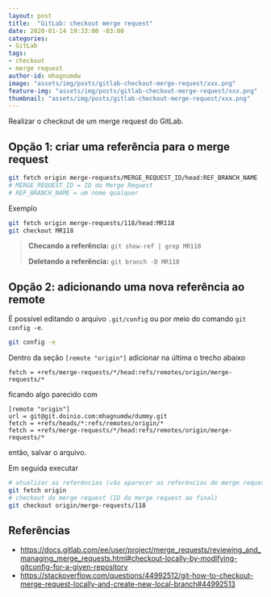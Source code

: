 ```yaml
---
layout: post
title:  "GitLab: checkout merge request"
date: 2020-01-14 19:33:00 -03:00
categories:
- GitLab
tags:
- checkout
- merge request
author-id: mhagnumdw
image: "assets/img/posts/gitlab-checkout-merge-request/xxx.png"
feature-img: "assets/img/posts/gitlab-checkout-merge-request/xxx.png"
thumbnail: "assets/img/posts/gitlab-checkout-merge-request/xxx.png"
---
```


Realizar o checkout de um merge request do GitLab.

## Opção 1: criar uma referência para o merge request

```bash
git fetch origin merge-requests/MERGE_REQUEST_ID/head:REF_BRANCH_NAME
# MERGE_REQUEST_ID = ID do Merge Request
# REF_BRANCH_NAME = um nome qualquer
```

Exemplo

```bash
git fetch origin merge-requests/118/head:MR118
git checkout MR118
```

> **Checando a referência:** `git show-ref | grep MR118`
> 
> **Deletando a referência:** `git branch -D MR118`


## Opção 2: adicionando uma nova referência ao remote

É possível editando o arquivo `.git/config` ou por meio do comando `git config -e`.

```bash
git config -e
```

Dentro da seção `[remote "origin"]` adicionar na última o trecho abaixo
```
fetch = +refs/merge-requests/*/head:refs/remotes/origin/merge-requests/*
```
ficando algo parecido com
```
[remote "origin"]
url = git@git.doinio.com:mhagnumdw/dummy.git
fetch = +refs/heads/*:refs/remotes/origin/*
fetch = +refs/merge-requests/*/head:refs/remotes/origin/merge-requests/*
```

então, salvar o arquivo.

Em seguida executar

```bash
# atualizar as referências (vão aparecer as referências de merge request)
git fetch origin
# checkout do merge request (ID do merge request ao final)
git checkout origin/merge-requests/118
```

## Referências
- https://docs.gitlab.com/ee/user/project/merge_requests/reviewing_and_managing_merge_requests.html#checkout-locally-by-modifying-gitconfig-for-a-given-repository
- https://stackoverflow.com/questions/44992512/git-how-to-checkout-merge-request-locally-and-create-new-local-branch#44992513
